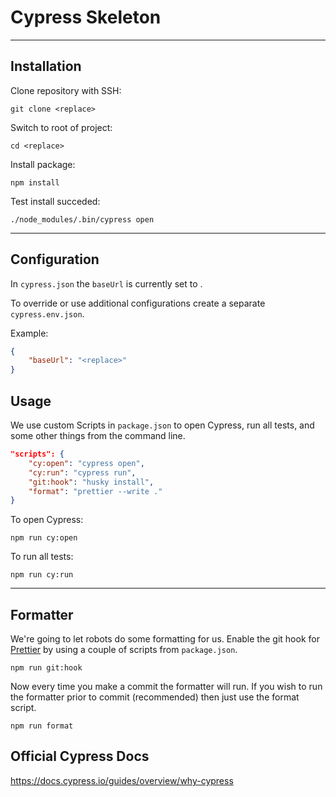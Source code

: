 # Cypress Skeleton

---

## Installation

Clone repository with SSH:

`git clone <replace>`

Switch to root of project:

`cd <replace>`

Install package:

`npm install`

Test install succeded:

`./node_modules/.bin/cypress open`

---

## Configuration

In `cypress.json` the `baseUrl` is currently set to <replace>.

To override or use additional configurations create a separate `cypress.env.json`.

Example:

```json
{
    "baseUrl": "<replace>"
}
```

## Usage

We use custom Scripts in `package.json` to open Cypress, run all tests, and some other things from the command line.

```json
"scripts": {
    "cy:open": "cypress open",
    "cy:run": "cypress run",
    "git:hook": "husky install",
    "format": "prettier --write ."
}
```

To open Cypress:

`npm run cy:open`

To run all tests:

`npm run cy:run`

---

## Formatter

We're going to let robots do some formatting for us. Enable the git hook for [Prettier](https://prettier.io/) by using a couple of scripts from `package.json`.

`npm run git:hook`

Now every time you make a commit the formatter will run. If you wish to run the formatter prior to commit (recommended) then just use the format script.

`npm run format`

## Official Cypress Docs

<https://docs.cypress.io/guides/overview/why-cypress>
